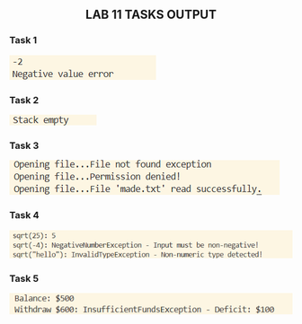 <h2 align="center"> LAB 11 TASKS OUTPUT </h2>

<h3> Task 1 </h3>
<img src="images/image.png">

<h3> Task 2 </h3>
<img src="images/image-1.png">

<h3> Task 3 </h3>
<img src="images/image-2.png">

<h3> Task 4 </h3>
<img src="images/image-3.png">

<h3> Task 5 </h3>
<img src="images/image-4.png">